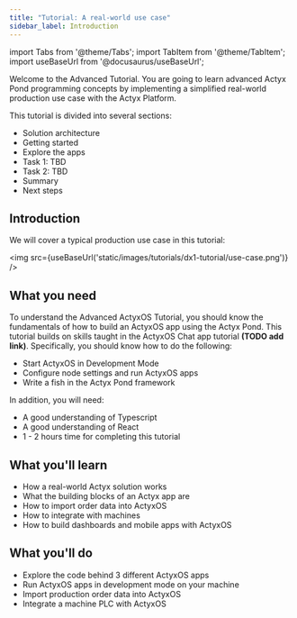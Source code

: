 ```yaml
---
title: "Tutorial: A real-world use case"
sidebar_label: Introduction
---
```


import Tabs from '@theme/Tabs';
import TabItem from '@theme/TabItem';
import useBaseUrl from '@docusaurus/useBaseUrl';

Welcome to the Advanced Tutorial. You are going to learn advanced Actyx Pond programming concepts by implementing a simplified real-world production use case with the Actyx Platform.

This tutorial is divided into several sections:

- Solution architecture
- Getting started
- Explore the apps
- Task 1: TBD
- Task 2: TBD
- Summary
- Next steps

## Introduction

We will cover a typical production use case in this tutorial:

<img src={useBaseUrl('static/images/tutorials/dx1-tutorial/use-case.png')} />

## What you need

To understand the Advanced ActyxOS Tutorial, you should know the fundamentals of how to build an ActyxOS app using the Actyx Pond. This tutorial builds on skills taught in the ActyxOS Chat app tutorial **(TODO add link)**. Specifically, you should know how to do the following:

- Start ActyxOS in Development Mode
- Configure node settings and run ActyxOS apps
- Write a fish in the Actyx Pond framework

In addition, you will need:

- A good understanding of Typescript
- A good understanding of React
- 1 - 2 hours time for completing this tutorial

## What you'll learn

- How a real-world Actyx solution works
- What the building blocks of an Actyx app are
- How to import order data into ActyxOS
- How to integrate with machines
- How to build dashboards and mobile apps with ActyxOS

## What you'll do

- Explore the code behind 3 different ActyxOS apps
- Run ActyxOS apps in development mode on your machine
- Import production order data into ActyxOS
- Integrate a machine PLC with ActyxOS
